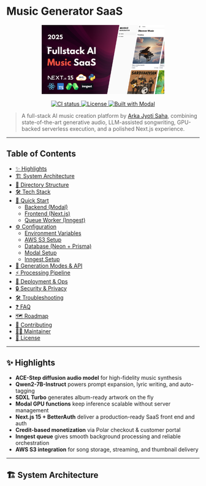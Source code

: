 # Music Generator SaaS

<p align="center">
  <img src="thumbnail.png" alt="Music Generator Thumbnail" width="320" />
</p>

<p align="center">
  <a href="https://github.com/sh-arka22/music-generator/actions">
    <img alt="CI status" src="https://img.shields.io/github/actions/workflow/status/sh-arka22/music-generator/ci.yml?logo=github">
  </a>
  <a href="https://github.com/sh-arka22/music-generator/blob/main/LICENSE.MD">
    <img alt="License" src="https://img.shields.io/badge/license-MIT-blue.svg">
  </a>
  <a href="https://modal.com/">
    <img alt="Built with Modal" src="https://img.shields.io/badge/Built%20with-Modal-000">
  </a>
</p>

> A full-stack AI music creation platform by <a href="https://github.com/sh-arka22">Arka Jyoti Saha</a>, combining state-of-the-art generative audio, LLM-assisted songwriting, GPU-backed serverless execution, and a polished Next.js experience.

---

## Table of Contents
- [✨ Highlights](#-highlights)
- [🏗️ System Architecture](#️-system-architecture)
- [📁 Directory Structure](#-directory-structure)
- [🛠️ Tech Stack](#️-tech-stack)
- [🚀 Quick Start](#-quick-start)
  - [Backend (Modal)](#backend-modal)
  - [Frontend (Next.js)](#frontend-nextjs)
  - [Queue Worker (Inngest)](#queue-worker-inngest)
- [⚙️ Configuration](#️-configuration)
  - [Environment Variables](#environment-variables)
  - [AWS S3 Setup](#aws-s3-setup)
  - [Database (Neon + Prisma)](#database-neon--prisma)
  - [Modal Setup](#modal-setup)
  - [Inngest Setup](#inngest-setup)
- [🎵 Generation Modes & API](#-generation-modes--api)
- [⚡ Processing Pipeline](#-processing-pipeline)
- [🚀 Deployment & Ops](#-deployment--ops)
- [🔒 Security & Privacy](#-security--privacy)
- [🛠️ Troubleshooting](#️-troubleshooting)
- [❓ FAQ](#-faq)
- [🗺️ Roadmap](#️-roadmap)
- [🤝 Contributing](#-contributing)
- [👨‍💻 Maintainer](#-maintainer)
- [📄 License](#-license)

---

## ✨ Highlights

- **ACE-Step diffusion audio model** for high-fidelity music synthesis
- **Qwen2-7B-Instruct** powers prompt expansion, lyric writing, and auto-tagging
- **SDXL Turbo** generates album-ready artwork on the fly
- **Modal GPU functions** keep inference scalable without server management
- **Next.js 15 + BetterAuth** deliver a production-ready SaaS front end and auth
- **Credit-based monetization** via Polar checkout & customer portal
- **Inngest queue** gives smooth background processing and reliable orchestration
- **AWS S3 integration** for song storage, streaming, and thumbnail delivery

---

## 🏗️ System Architecture

